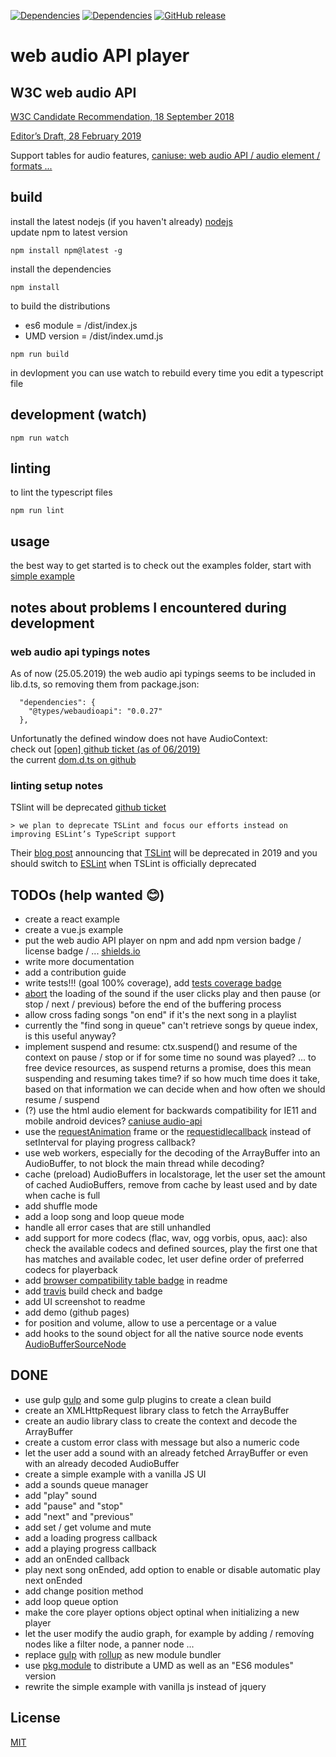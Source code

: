 [![Dependencies](https://david-dm.org/chrisweb/web-audio-api-player/status.svg)](https://david-dm.org/chrisweb/web-audio-api-player)
[![Dependencies](https://david-dm.org/chrisweb/web-audio-api-player/dev-status.png)](https://david-dm.org/chrisweb/web-audio-api-player)
[![GitHub release](https://img.shields.io/github/release/chrisweb/web-audio-api-player.svg)](https://github.com/chrisweb/web-audio-api-player/releases)

# web audio API player

## W3C web audio API

[W3C Candidate Recommendation, 18 September 2018](https://www.w3.org/TR/webaudio/)  

[Editor’s Draft, 28 February 2019](https://webaudio.github.io/web-audio-api/)  

Support tables for audio features, [caniuse: web audio API / audio element / formats ...](https://caniuse.com/#search=audio)  

## build

install the latest nodejs (if you haven't already) [nodejs](https://nodejs.org)  
update npm to latest version

`npm install npm@latest -g`

install the dependencies

`npm install`

to build the distributions  

* es6 module = /dist/index.js  
* UMD version = /dist/index.umd.js  

`npm run build`

in devlopment you can use watch to rebuild every time you edit a typescript file  

## development (watch)

`npm run watch`

## linting

to lint the typescript files  

`npm run lint`

## usage

the best way to get started is to check out the examples folder, start with [simple example](examples/simple-player)  

## notes about problems I encountered during development

### web audio api typings notes

As of now (25.05.2019) the web audio api typings seems to be included in lib.d.ts, so removing them from package.json:  

```
  "dependencies": {
    "@types/webaudioapi": "0.0.27"
  },
```

Unfortunatly the defined window does not have AudioContext:  
check out [[open] github ticket (as of 06/2019)](https://github.com/microsoft/TypeScript/issues/31686)  
the current [dom.d.ts on github](https://github.com/microsoft/TypeScript/blob/master/src/lib/dom.generated.d.ts)  

### linting setup notes

TSlint will be deprecated [github ticket](https://github.com/palantir/tslint/issues/4534)  

	> we plan to deprecate TSLint and focus our efforts instead on improving ESLint’s TypeScript support  
    
Their [blog post](https://medium.com/palantir/tslint-in-2019-1a144c2317a9) announcing that [TSLint](https://github.com/palantir/tslint) will be deprecated in 2019 and you should switch to [ESLint](https://github.com/eslint/eslint) when TSLint is officially deprecated  

## TODOs (help wanted 😊)

* create a react example
* create a vue.js example
* put the web audio API player on npm and add npm version badge / license badge / ... [shields.io](http://shields.io/)
* write more documentation
* add a contribution guide
* write tests!!! (goal 100% coverage), add [tests coverage badge](https://coveralls.io)
* [abort](https://developer.mozilla.org/en-US/docs/Web/API/XMLHttpRequest/abort) the loading of the sound if the user clicks play and then pause (or stop / next / previous) before the end of the buffering process 
* allow cross fading songs "on end" if it's the next song in a playlist
* currently the "find song in queue" can't retrieve songs by queue index, is this useful anyway?
* implement suspend and resume: ctx.suspend() and resume of the context on pause / stop or if for some time no sound was played? ... to free device resources, as suspend returns a promise, does this mean suspending and resuming takes time? if so how much time does it take, based on that information we can decide when and how often we should resume / suspend
* (?) use the html audio element for backwards compatibility for IE11 and mobile android devices? [caniuse audio-api](http://caniuse.com/#feat=audio-api)
* use the [requestAnimation](https://developer.mozilla.org/en-US/docs/Web/API/window/requestAnimationFrame) frame or the [requestidlecallback](https://developer.mozilla.org/en-US/docs/Web/API/Window/requestIdleCallback) instead of setInterval for playing progress callback?
* use web workers, especially for the decoding of the ArrayBuffer into an AudioBuffer, to not block the main thread while decoding?
* cache (preload) AudioBuffers in localstorage, let the user set the amount of cached AudioBuffers, remove from cache by least used and by date when cache is full
* add shuffle mode
* add a loop song and loop queue mode
* handle all error cases that are still unhandled
* add support for more codecs (flac, wav, ogg vorbis, opus, aac): also check the available codecs and defined sources, play the first one that has matches and available codec, let user define order of preferred codecs for playerback
* add [browser compatibility table badge](https://saucelabs.com/blog/new-open-sauce-ui-and-refreshed-build-status-badges) in readme 
* add [travis](https://travis-ci.org) build check and badge 
* add UI screenshot to readme
* add demo (github pages)
* for position and volume, allow to use a percentage or a value
* add hooks to the sound object for all the native source node events [AudioBufferSourceNode](https://developer.mozilla.org/en-US/docs/Web/API/AudioBufferSourceNode)

## DONE

* use gulp [gulp](https://gulpjs.com/) and some gulp plugins to create a clean build
* create an XMLHttpRequest library class to fetch the ArrayBuffer
* create an audio library class to create the context and decode the ArrayBuffer
* create a custom error class with message but also a numeric code
* let the user add a sound with an already fetched ArrayBuffer or even with an already decoded AudioBuffer
* create a simple example with a vanilla JS UI
* add a sounds queue manager
* add "play" sound
* add "pause" and "stop"
* add "next" and "previous"
* add set / get volume and mute
* add a loading progress callback
* add a playing progress callback
* add an onEnded callback
* play next song onEnded, add option to enable or disable automatic play next onEnded
* add change position method
* add loop queue option
* make the core player options object optinal when initializing a new player
* let the user modify the audio graph, for example by adding / removíng nodes like a filter node, a panner node ...
* replace [gulp](https://gulpjs.com/) with [rollup](https://github.com/rollup/rollup) as new module bundler
* use [pkg.module](https://github.com/rollup/rollup/wiki/pkg.module) to distribute a UMD as well as an "ES6 modules" version
* rewrite the simple example with vanilla js instead of jquery

## License

[MIT](LICENSE)
